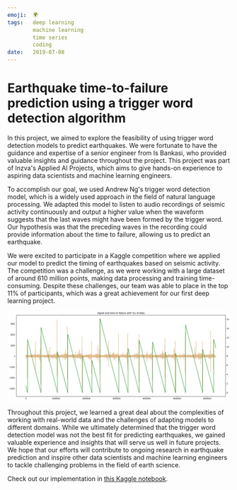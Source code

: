 ```yaml
---
emoji:  🌍
tags:   deep learning
        machine learning
        time series
        coding
date:   2019-07-08
---
```


# Earthquake time-to-failure prediction using a trigger word detection algorithm

In this project, we aimed to explore the feasibility of using trigger word detection models to predict earthquakes. We were fortunate to have the guidance and expertise of a senior engineer from Is Bankasi, who provided valuable insights and guidance throughout the project. This project was part of Inzva's Applied AI Projects, which aims to give hands-on experience to aspiring data scientists and machine learning engineers.

To accomplish our goal, we used Andrew Ng's trigger word detection model, which is a widely used approach in the field of natural language processing. We adapted this model to listen to audio recordings of seismic activity continuously and output a higher value when the waveform suggests that the last waves might have been formed by the trigger word. Our hypothesis was that the preceding waves in the recording could provide information about the time to failure, allowing us to predict an earthquake.

We were excited to participate in a Kaggle competition where we applied our model to predict the timing of earthquakes based on seismic activity. The competition was a challenge, as we were working with a large dataset of around 610 million points, making data processing and training time-consuming. Despite these challenges, our team was able to place in the top 11% of participants, which was a great achievement for our first deep learning project.

![](/static/img/projects/earthquake_ttf.png)

Throughout this project, we learned a great deal about the complexities of working with real-world data and the challenges of adapting models to different domains. While we ultimately determined that the trigger word detection model was not the best fit for predicting earthquakes, we gained valuable experience and insights that will serve us well in future projects. We hope that our efforts will contribute to ongoing research in earthquake prediction and inspire other data scientists and machine learning engineers to tackle challenging problems in the field of earth science.

Check out our implementation in [this Kaggle notebook](https://github.com/inzva/earthquake-prediction-kaggle).
